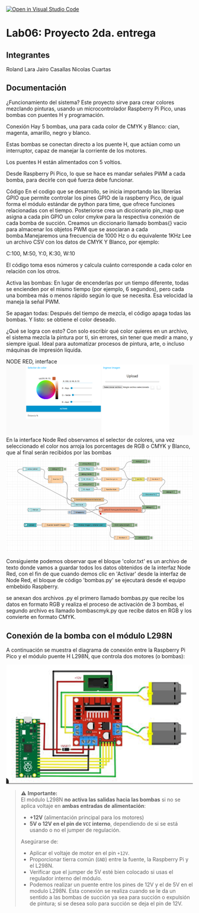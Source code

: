 [![Open in Visual Studio Code](https://classroom.github.com/assets/open-in-vscode-2e0aaae1b6195c2367325f4f02e2d04e9abb55f0b24a779b69b11b9e10269abc.svg)](https://classroom.github.com/online_ide?assignment_repo_id=19473344&assignment_repo_type=AssignmentRepo)
# Lab06: Proyecto 2da. entrega

## Integrantes
Roland Lara 
Jairo Casallas
Nicolas Cuartas
## Documentación
¿Funcionamiento del sistema?
Este proyecto sirve para crear colores mezclando pinturas, usando un microcontrolador Raspberry Pi Pico, unas bombas con puentes H y programación.

Conexión
Hay 5 bombas, una para cada color de CMYK y Blanco: cian, magenta, amarillo, negro y blanco.

Estas bombas se conectan directo a los puente H, que actúan como un interruptor, capaz de manejar la corriente de los motores.

Los puentes H están alimentados con 5 voltios.

Desde Raspberry Pi Pico, lo que se hace es mandar señales PWM a cada bomba, para decirle con qué fuerza debe funcionar.

Código
En el codigo que se desarrollo, se inicia importando las librerias GPIO que permite controlar los pines GPIO de la raspberry Pico, de igual forma el módulo estándar de python para time, que ofrece funciones relacionadas con el tiempo. Posteriorse crea un diccionario pin_map que asigna a cada pin GPIO un color cmykw para la respectiva conexión de cada bomba de succión.
Creamos un diccionario llamado bombas{} vacio para almacenar los objetos PWM que se asociaran a cada bomba.Manejaremos una frecuencia de 1000 Hz o du equivalente 1KHz
Lee un archivo CSV con los datos de CMYK Y Blanco, por ejemplo:

C:100, M:50, Y:0, K:30, W:10

El código toma esos números y calcula cuánto corresponde a cada color en relación con los otros. 

Activa las bombas:
En lugar de encenderlas por un tiempo diferente, todas se encienden por el mismo tiempo (por ejemplo, 6 segundos), pero cada una bombea más o menos rápido según lo que se necesita. Esa velocidad la maneja la señal PWM.

Se apagan todas:
Después del tiempo de mezcla, el código apaga todas las bombas. Y listo: se obtiene el color deseado.

¿Qué se logra con esto?
Con solo escribir qué color quieres en un archivo, el sistema mezcla la pintura por ti, sin errores, sin tener que medir a mano, y siempre igual. Ideal para automatizar procesos de pintura, arte, o incluso máquinas de impresión líquida.


NODE RED, interface 
![Node Red](Node_Red.png)
En la interface Node Red observamos el selector de colores, una vez seleccionado el color nos arroja los porcentages de RGB o CMYK y Blanco, que al final serán recibidos por las bombas
![Flujo](Flujo.png)

Consiguiente podemos observar que el bloque 'color.txt' es un archivo de texto donde vamos a guardar todos los datos obtenidos de la interfaz Node Red, con el fin de que cuando demos clic en 'Activar' desde la interfaz de Node Red, el bloque de código 'bombas.py' se ejecutará desde el equipo embebido Raspberry.

se anexan dos archivos .py el primero llamado bombas.py que recibe los datos en formato RGB y realiza el proceso de activación de 3 bombas, el segundo archivo es llamado bombascmyk.py que recibe datos en RGB y los convierte en formato CMYK.

## Conexión de la bomba con el módulo L298N

A continuación se muestra el diagrama de conexión entre la Raspberry Pi Pico y el módulo puente H L298N, que controla dos motores (o bombas):

![Diagrama de conexión](Puente_H_raspberry.png)

> ⚠️ **Importante:**  
> El módulo L298N **no activa las salidas hacia las bombas** si no se aplica voltaje en **ambas entradas de alimentación**:  
> - **+12V** (alimentación principal para los motores)  
> - **5V o 12V en el pin de `VCC` interno**, dependiendo de si se está usando o no el jumper de regulación.  
>
> Asegúrarse de:
> - Aplicar el voltaje de motor en el pin `+12V`.
> - Proporcionar tierra común (`GND`) entre la fuente, la Raspberry Pi y el L298N.
> - Verificar que el jumper de 5V esté bien colocado si usas el regulador interno del módulo.
> - Podemos realizar un puente entre los pines de 12V y el de 5V en el modulo L298N.
Esta conexión se realiza cuando se le da un sentido a las bombas de succión ya sea para succión o expulsión de pintura; si se desea solo para succión se deja el pin de 12V.


